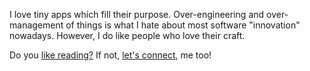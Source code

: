 I love tiny apps which fill their purpose. Over-engineering and over-management of things is what I hate about most software "innovation" nowadays. However, I do like people who love their craft.

Do you [like reading?](https://hitblast.github.io/blogs) If not, [let's connect](https://linkedin.com/in/hitblast), me too!
